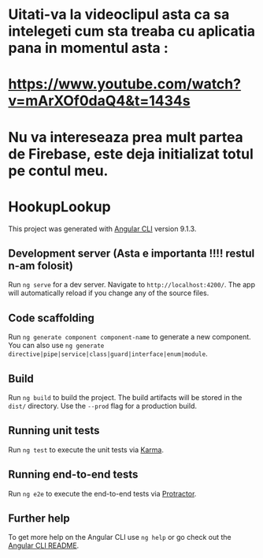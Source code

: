 # Uitati-va la videoclipul asta ca sa intelegeti cum sta treaba cu aplicatia pana in momentul asta :
# https://www.youtube.com/watch?v=mArXOf0daQ4&t=1434s
# Nu va intereseaza prea mult partea de Firebase, este deja initializat totul pe contul meu.

# HookupLookup

This project was generated with [Angular CLI](https://github.com/angular/angular-cli) version 9.1.3.

## Development server (Asta e importanta !!!! restul n-am folosit)

Run `ng serve` for a dev server. Navigate to `http://localhost:4200/`. The app will automatically reload if you change any of the source files.

## Code scaffolding

Run `ng generate component component-name` to generate a new component. You can also use `ng generate directive|pipe|service|class|guard|interface|enum|module`.

## Build

Run `ng build` to build the project. The build artifacts will be stored in the `dist/` directory. Use the `--prod` flag for a production build.

## Running unit tests

Run `ng test` to execute the unit tests via [Karma](https://karma-runner.github.io).

## Running end-to-end tests

Run `ng e2e` to execute the end-to-end tests via [Protractor](http://www.protractortest.org/).

## Further help

To get more help on the Angular CLI use `ng help` or go check out the [Angular CLI README](https://github.com/angular/angular-cli/blob/master/README.md).
